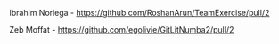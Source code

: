 Ibrahim Noriega - https://github.com/RoshanArun/TeamExercise/pull/2

Zeb Moffat - https://github.com/egolivie/GitLitNumba2/pull/2

